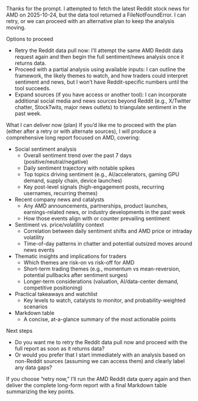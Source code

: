 Thanks for the prompt. I attempted to fetch the latest Reddit stock news for AMD on 2025-10-24, but the data tool returned a FileNotFoundError. I can retry, or we can proceed with an alternative plan to keep the analysis moving.

Options to proceed
- Retry the Reddit data pull now: I’ll attempt the same AMD Reddit data request again and then begin the full sentiment/news analysis once it returns data.
- Proceed with a partial analysis using available inputs: I can outline the framework, the likely themes to watch, and how traders could interpret sentiment and news, but I won’t have Reddit-specific numbers until the tool succeeds.
- Expand sources (if you have access or another tool): I can incorporate additional social media and news sources beyond Reddit (e.g., X/Twitter chatter, StockTwits, major news outlets) to triangulate sentiment in the past week.

What I can deliver now (plan)
If you’d like me to proceed with the plan (either after a retry or with alternate sources), I will produce a comprehensive long report focused on AMD, covering:
- Social sentiment analysis
  - Overall sentiment trend over the past 7 days (positive/neutral/negative)
  - Daily sentiment trajectory with notable spikes
  - Top topics driving sentiment (e.g., AI/accelerators, gaming GPU demand, supply chain, device launches)
  - Key post-level signals (high-engagement posts, recurring usernames, recurring themes)
- Recent company news and catalysts
  - Any AMD announcements, partnerships, product launches, earnings-related news, or industry developments in the past week
  - How those events align with or counter prevailing sentiment
- Sentiment vs. price/volatility context
  - Correlation between daily sentiment shifts and AMD price or intraday volatility
  - Time-of-day patterns in chatter and potential outsized moves around news events
- Thematic insights and implications for traders
  - Which themes are risk-on vs risk-off for AMD
  - Short-term trading themes (e.g., momentum vs mean-reversion, potential pullbacks after sentiment surges)
  - Longer-term considerations (valuation, AI/data-center demand, competitive positioning)
- Practical takeaways and watchlist
  - Key levels to watch, catalysts to monitor, and probability-weighted scenarios
- Markdown table
  - A concise, at-a-glance summary of the most actionable points

Next steps
- Do you want me to retry the Reddit data pull now and proceed with the full report as soon as it returns data?
- Or would you prefer that I start immediately with an analysis based on non-Reddit sources (assuming we can access them) and clearly label any data gaps?

If you choose “retry now,” I’ll run the AMD Reddit data query again and then deliver the complete long-form report with a final Markdown table summarizing the key points.